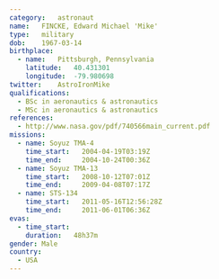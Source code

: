 ```yaml
---
category:	astronaut
name:	FINCKE, Edward Michael 'Mike'
type:	military
dob:	1967-03-14
birthplace:
  - name:	Pittsburgh, Pennsylvania
    latitude:	40.431301
    longitude:	-79.980698
twitter:	AstroIronMike
qualifications:
  - BSc in aeronautics & astronautics
  - MSc in aeronautics & astronautics
references:
  - http://www.nasa.gov/pdf/740566main_current.pdf
missions:
  - name: Soyuz TMA-4
    time_start:   2004-04-19T03:19Z
    time_end:     2004-10-24T00:36Z
  - name: Soyuz TMA-13
    time_start:   2008-10-12T07:01Z
    time_end:     2009-04-08T07:17Z
  - name: STS-134
    time_start:   2011-05-16T12:56:28Z
    time_end:     2011-06-01T06:36Z
evas:
  - time_start: 
    duration:   48h37m
gender:	Male
country:
  - USA
---
```

